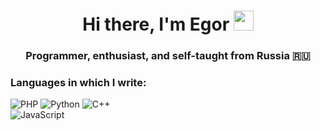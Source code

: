 <h1 align="center">Hi there, I'm Egor
<img src="https://github.com/blackcater/blackcater/raw/main/images/Hi.gif" height="32"/></h1>
<h3 align="center">Programmer, enthusiast, and self-taught from Russia 🇷🇺</h3>


### Languages in which I write:
  ![PHP](https://img.shields.io/badge/php-%23777BB4.svg?style=for-the-badge&logo=php&logoColor=white)
![Python](https://img.shields.io/badge/python-3670A0?style=for-the-badge&logo=python&logoColor=ffdd54)
![C++](https://img.shields.io/badge/c++-%2300599C.svg?style=for-the-badge&logo=c%2B%2B&logoColor=white)  
![JavaScript](https://img.shields.io/badge/javascript-%23323330.svg?style=for-the-badge&logo=javascript&logoColor=%23F7DF1E)
